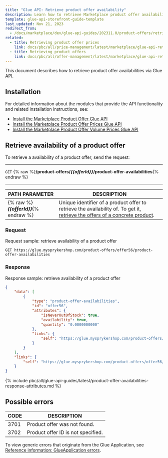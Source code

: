 ```yaml
---
title: "Glue API: Retrieve product offer availability"
description: Learn how to retrieve Marketplace product offer availabilities via Glue API for your Spryker Marketplace projects.
template: glue-api-storefront-guide-template
last_updated: Nov 21, 2023
redirect_from:
  - /docs/marketplace/dev/glue-api-guides/202311.0/product-offers/retrieving-product-offer-availability.html
related:
  - title: Retrieving product offer prices
    link: docs/pbc/all/price-management/latest/marketplace/glue-api-retrieve-product-offer-prices.html
  - title: Retrieving product offers
    link: docs/pbc/all/offer-management/latest/marketplace/glue-api-retrieve-product-offers.html
---
```


This document describes how to retrieve product offer availabilities via Glue API.


## Installation

For detailed information about the modules that provide the API functionality and related installation instructions, see:
- [Install the Marketplace Product Offer Glue API](/docs/pbc/all/offer-management/latest/marketplace/install-and-upgrade/install-glue-api/install-the-marketplace-product-offer-glue-api.html)
- [Install the Marketplace Product Offer Prices Glue API](/docs/pbc/all/price-management/latest/marketplace/install-and-upgrade/install-glue-api/install-the-marketplace-product-offer-prices-glue-api.html)
- [Install the Marketplace Product Offer Volume Prices Glue API](/docs/pbc/all/price-management/latest/marketplace/install-and-upgrade/install-glue-api/install-the-marketplace-product-offer-prices-glue-api.html)

## Retrieve availability of a product offer

To retrieve a availability of a product offer, send the request:

***
`GET` {% raw %}**/product-offers/*{{offerId}}*/product-offer-availabilities**{% endraw %}
***

| PATH PARAMETER | DESCRIPTION |
| ------------------ | ---------------------- |
| {% raw %}***{{offerId}}***{% endraw %} | Unique identifier of a product offer to retrieve the availability of. To get it, [retrieve the offers of a concrete product](/docs/pbc/all/product-information-management/latest/marketplace/manage-using-glue-api/glue-api-retrieve-product-offers-of-concrete-products.html). |

### Request

Request sample: retrieve availability of a product offer

`GET https://glue.mysprykershop.com/product-offers/offer56/product-offer-availabilities`

### Response

Response sample: retrieve availability of a product offer

```json
{
    "data": [
        {
            "type": "product-offer-availabilities",
            "id": "offer56",
            "attributes": {
                "isNeverOutOfStock": true,
                "availability": true,
                "quantity": "0.0000000000"
            },
            "links": {
                "self": "https://glue.mysprykershop.com/product-offers/offer56/product-offer-availabilities"
            }
        }
    ],
    "links": {
        "self": "https://glue.mysprykershop.com/product-offers/offer56/product-offer-availabilities"
    }
}
```

{% include pbc/all/glue-api-guides/latest/product-offer-availabilities-response-attributes.md %} <!-- To edit, see /_includes/pbc/all/glue-api-guides/202311.0/product-offer-availabilities-response-attributes.md -->



## Possible errors

| CODE | DESCRIPTION |
| - | -  |
| 3701     | Product offer was not found. |
| 3702     | Product offer ID is not specified. |

To view generic errors that originate from the Glue Application, see [Reference information: GlueApplication errors](/docs/dg/dev/glue-api/latest/rest-api/reference-information-glueapplication-errors.html).
